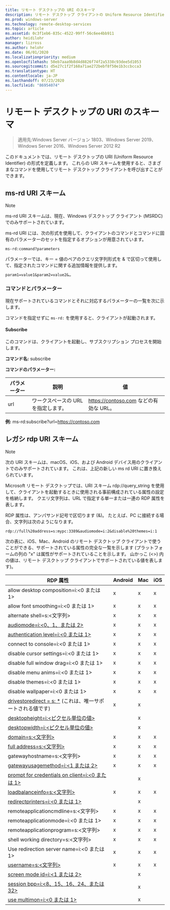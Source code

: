 ```yaml
---
title: リモート デスクトップの URI のスキーマ
description: リモート デスクトップ クライアントの Uniform Resource Identifier スキームについて説明します
ms.prod: windows-server
ms.technology: remote-desktop-services
ms.topic: article
ms.assetid: 0c3f1eb6-835c-4522-99ff-56c6ee4bb911
author: heidilohr
manager: lizross
ms.author: helohr
ms.date: 06/01/2020
ms.localizationpriority: medium
ms.openlocfilehash: 50eb7aaa9b8d4d8826f74f2a5338c93dee5d1053
ms.sourcegitcommit: d5e27c1f2f168a71ae272bebf8f50e1b3ccbcca3
ms.translationtype: HT
ms.contentlocale: ja-JP
ms.lasthandoff: 07/23/2020
ms.locfileid: "86954074"
---
```

# <a name="remote-desktop-uri-scheme"></a>リモート デスクトップの URI のスキーマ

> 適用先:Windows Server バージョン 1803、Windows Server 2019、Windows Server 2016、Windows Server 2012 R2

このドキュメントでは、リモート デスクトップの URI (Uniform Resource Identifier) の形式を定義します。 これらの URI スキームを使用すると、さまざまなコマンドを使用してリモート デスクトップ クライアントを呼び出すことができます。

## <a name="ms-rd-uri-scheme"></a>ms-rd URI スキーム

>[!NOTE]
> ms-rd URI スキームは、現在、Windows デスクトップ クライアント (MSRDC) でのみサポートされています。

ms-rd URI には、次の形式を使用して、クライアントのコマンドとコマンドに固有のパラメーターのセットを指定するオプションが用意されています。

```
ms-rd:command?parameters
```

パラメーターでは、キー = 値のペアのクエリ文字列形式を & で区切って使用して、指定されたコマンドに関する追加情報を提供します。

```
param1=value1&param2=value2&…
```

### <a name="commands-and-parameters"></a>コマンドとパラメーター

現在サポートされているコマンドとそれに対応するパラメーターの一覧を次に示します。

コマンドを指定せずに `ms-rd:` を使用すると、クライアントが起動されます。

#### <a name="subscribe"></a>Subscribe

このコマンドは、クライアントを起動し、サブスクリプション プロセスを開始します。

**コマンド名:** subscribe

**コマンドのパラメーター:**

| パラメーター | 説明                  | 値 |
|-----------|------------------------------|--------|
| url       | ワークスペースの URL を指定します。 | <https://contoso.com> などの有効な URL。 |

**例:** ms-rd:subscribe?url=https://contoso.com

## <a name="legacy-rdp-uri-scheme"></a>レガシ rdp URI スキーム

>[!NOTE]
> 次の URI スキームは、macOS、iOS、および Android デバイス用のクライアントでのみサポートされています。 これは、上記の新しい ms rd URI に置き換えられています。

Microsoft リモート デスクトップでは、URI スキーム rdp://query_string を使用して、クライアントを起動するときに使用される事前構成されている属性の設定を格納します。 クエリ文字列は、URL で指定する単一または一連の RDP 属性を表します。

RDP 属性は、アンパサンド記号で区切ります (&)。 たとえば、PC に接続する場合、文字列は次のようになります。

```
rdp://full%20address=s:mypc:3389&audiomode=i:2&disable%20themes=i:1
```

次の表に、iOS、Mac、Android のリモート デスクトップ クライアントで使うことができる、サポートされている属性の完全な一覧を示します (プラットフォームの列の "x" は属性がサポートされていることを示します。 山かっこ (<>) 内の値は、リモート デスクトップ クライアントでサポートされている値を表します)。

| RDP 属性                                           | Android | Mac | iOS |
|---------------------------------------------------------|---------|-----|-----|
| allow desktop composition=i:&lt;0 または 1&gt;              | x       | x   | x   |
| allow font smoothing=i:<0 または 1&gt;                      | x       | x   | x   |
| alternate shell=s:&lt;文字列&gt;                        | x       | x   | x   |
| [audiomode=i:&lt;0、1、または 2&gt;](/previous-versions/windows/it-pro/windows-server-2008-r2-and-2008/ff393707(v=ws.10)) | x       | x   | x   |
| [authentication level=i:&lt;0 または 1&gt;](/previous-versions/windows/it-pro/windows-server-2008-r2-and-2008/ff393709(v=ws.10)) | x       | x   | x   |
| connect to console=i:&lt;0 または 1&gt;                     | x       | x   | x   |
| disable cursor settings=i:&lt;0 または 1&gt;                | x       | x   | x   |
| disable full window drag=i:&lt;0 または 1&gt;               | x       | x   | x   |
| disable menu anims=i:&lt;0 または 1&gt;                     | x       | x   | x   |
| disable themes=i:&lt;0 または 1&gt;                         | x       | x   | x   |
| disable wallpaper=i:&lt;0 または 1&gt;                      | x       | x   | x   |
| [drivestoredirect = s: *](/previous-versions/windows/it-pro/windows-server-2008-r2-and-2008/ff393728(v=ws.10)) (これは、唯一サポートされる値です) | x       | x   |     |
| [desktopheight=i:&lt;ピクセル単位の値&gt;](/previous-versions/windows/it-pro/windows-server-2008-r2-and-2008/ff393702(v=ws.10)) |         | x   |     |
| [desktopwidth=i:&lt;ピクセル単位の値&gt;](/previous-versions/windows/it-pro/windows-server-2008-r2-and-2008/ff393697(v=ws.10))  |         | x   |     |
| [domain=s:&lt;文字列&gt;](/previous-versions/windows/it-pro/windows-server-2008-r2-and-2008/ff393673(v=ws.10))                 | x | x | x |
| [full address=s:&lt;文字列&gt;](/previous-versions/windows/it-pro/windows-server-2008-r2-and-2008/ff393661(v=ws.10))           | x | x | x |
| gatewayhostname=s:&lt;文字列&gt;                  | x | x | x |
| [gatewayusagemethod=i:&lt;1 または 2&gt;](/windows/win32/termserv/imsrdpclienttransportsettings-gatewayusagemethod)                | x | x | x |
| [prompt for credentials on client=i:&lt;0 または 1&gt;](/previous-versions/windows/it-pro/windows-server-2008-r2-and-2008/ff393660(v=ws.10)) |   | x |   |
| [loadbalanceinfo=s:&lt;文字列&gt;](/previous-versions/windows/it-pro/windows-server-2008-r2-and-2008/ff393684(v=ws.10))                  | x | x | x |
| [redirectprinters=i:&lt;0 または 1&gt;](/previous-versions/windows/it-pro/windows-server-2008-r2-and-2008/ff393671(v=ws.10))                 |   | x |   |
| remoteapplicationcmdline=s:&lt;文字列&gt;         | x | x | x |
| remoteapplicationmode=i:&lt;0 または 1&gt;            | x | x | x |
| remoteapplicationprogram=s:&lt;文字列&gt;         | x | x | x |
| shell working directory=s:&lt;文字列&gt;          | x | x | x |
| Use redirection server name=i:&lt;0 または 1&gt;      | x | x | x |
| [username=s:&lt;文字列&gt;](/previous-versions/windows/it-pro/windows-server-2008-r2-and-2008/ff393678(v=ws.10))                  | x | x | x |
| [screen mode id=i:&lt;1 または 2&gt;](/previous-versions/windows/it-pro/windows-server-2008-r2-and-2008/ff393692(v=ws.10))            |   | x |   |
| [session bpp=i:&lt;8、15、16、24、または 32&gt;](/previous-versions/windows/it-pro/windows-server-2008-r2-and-2008/ff393680(v=ws.10)) |   | x |   |
| [use multimon=i:&lt;0 または 1&gt;](/previous-versions/windows/it-pro/windows-server-2008-r2-and-2008/ff393695(v=ws.10))              |   | x |   |
